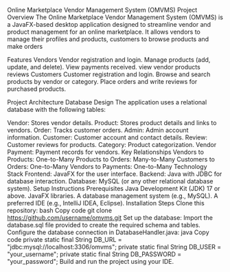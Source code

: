 Online Marketplace Vendor Management System (OMVMS)
Project Overview
The Online Marketplace Vendor Management System (OMVMS) is a JavaFX-based desktop application designed to streamline vendor and product management for an online marketplace. It allows vendors to manage their profiles and products, customers to browse products and make orders

Features
Vendors
Vendor registration and login.
Manage products (add, update, and delete).
View payments received.
view vendor products reviews
Customers
Customer registration and login.
Browse and search products by vendor or category.
Place orders and write reviews for purchased products.


Project Architecture
Database Design
The application uses a relational database with the following tables:

Vendor: Stores vendor details.
Product: Stores product details and links to vendors.
Order: Tracks customer orders.
Admin: Admin account information.
Customer: Customer account and contact details.
Review: Customer reviews for products.
Category: Product categorization.
Vendor Payment: Payment records for vendors.
Key Relationships
Vendors to Products: One-to-Many
Products to Orders: Many-to-Many
Customers to Orders: One-to-Many
Vendors to Payments: One-to-Many
Technology Stack
Frontend: JavaFX for the user interface.
Backend: Java with JDBC for database interaction.
Database: MySQL (or any other relational database system).
Setup Instructions
Prerequisites
Java Development Kit (JDK) 17 or above.
JavaFX libraries.
A database management system (e.g., MySQL).
A preferred IDE (e.g., IntelliJ IDEA, Eclipse).
Installation Steps
Clone this repository:
bash
Copy code
git clone https://github.com/username/omvms.git
Set up the database:
Import the database.sql file provided to create the required schema and tables.
Configure the database connection in DatabaseHandler.java:
java
Copy code
private static final String DB_URL = "jdbc:mysql://localhost:3306/omvms";
private static final String DB_USER = "your_username";
private static final String DB_PASSWORD = "your_password";
Build and run the project using your IDE.
